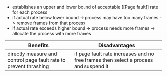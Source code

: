 - establishes an upper and lower bound of acceptable [[Page fault]] rate for each process
- if actual rate below lower bound -> process may have too many frames -> remove frames from that process
- if actual rate exceeds higher bound -> process needs more frames -> allocate the process with more frames

| Benefits                                                          | Disadvantages                                                                        |
| ----------------------------------------------------------------- | ------------------------------------------------------------------------------------ |
| directly measure and control page fault rate to prevent thrashing | if page fault rate increases and no free frames then select a process and suspend it |



